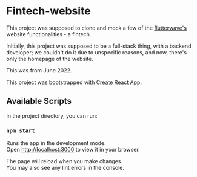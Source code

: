 # Fintech-website

This project was supposed to clone and mock a few of the [flutterwave's](https://flutterwave.com) website functionalities - a fintech.

Initially, this project was supposed to be a full-stack thing, with a backend developer; we couldn't do it due to unspecific reasons, and now, there's only the homepage of the website.

This was from June 2022.

This project was bootstrapped with [Create React App](https://github.com/facebook/create-react-app).

## Available Scripts

In the project directory, you can run:

### `npm start`

Runs the app in the development mode.\
Open [http://localhost:3000](http://localhost:3000) to view it in your browser.

The page will reload when you make changes.\
You may also see any lint errors in the console.
